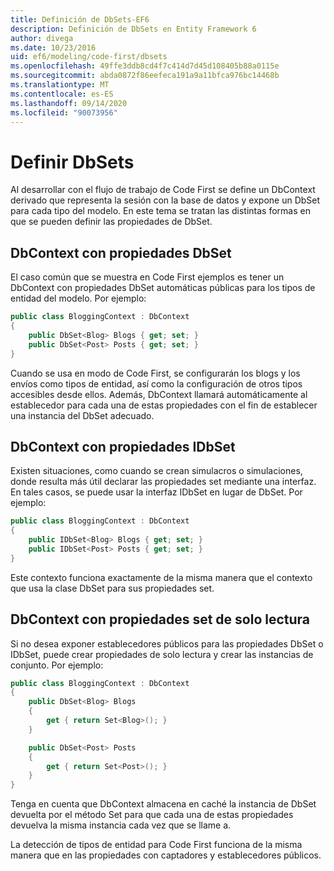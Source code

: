 ```yaml
---
title: Definición de DbSets-EF6
description: Definición de DbSets en Entity Framework 6
author: divega
ms.date: 10/23/2016
uid: ef6/modeling/code-first/dbsets
ms.openlocfilehash: 49ffe3ddb8cd4f7c414d7d45d108405b88a0115e
ms.sourcegitcommit: abda0872f86eefeca191a9a11bfca976bc14468b
ms.translationtype: MT
ms.contentlocale: es-ES
ms.lasthandoff: 09/14/2020
ms.locfileid: "90073956"
---
```

# <a name="defining-dbsets"></a>Definir DbSets
Al desarrollar con el flujo de trabajo de Code First se define un DbContext derivado que representa la sesión con la base de datos y expone un DbSet para cada tipo del modelo. En este tema se tratan las distintas formas en que se pueden definir las propiedades de DbSet.  

## <a name="dbcontext-with-dbset-properties"></a>DbContext con propiedades DbSet  

El caso común que se muestra en Code First ejemplos es tener un DbContext con propiedades DbSet automáticas públicas para los tipos de entidad del modelo. Por ejemplo:  

``` csharp
public class BloggingContext : DbContext
{
    public DbSet<Blog> Blogs { get; set; }
    public DbSet<Post> Posts { get; set; }
}
```  

Cuando se usa en modo de Code First, se configurarán los blogs y los envíos como tipos de entidad, así como la configuración de otros tipos accesibles desde ellos. Además, DbContext llamará automáticamente al establecedor para cada una de estas propiedades con el fin de establecer una instancia del DbSet adecuado.  

## <a name="dbcontext-with-idbset-properties"></a>DbContext con propiedades IDbSet  

Existen situaciones, como cuando se crean simulacros o simulaciones, donde resulta más útil declarar las propiedades set mediante una interfaz. En tales casos, se puede usar la interfaz IDbSet en lugar de DbSet. Por ejemplo:  

``` csharp
public class BloggingContext : DbContext
{
    public IDbSet<Blog> Blogs { get; set; }
    public IDbSet<Post> Posts { get; set; }
}
```  

Este contexto funciona exactamente de la misma manera que el contexto que usa la clase DbSet para sus propiedades set.  

## <a name="dbcontext-with-read-only-set-properties"></a>DbContext con propiedades set de solo lectura  

Si no desea exponer establecedores públicos para las propiedades DbSet o IDbSet, puede crear propiedades de solo lectura y crear las instancias de conjunto. Por ejemplo:  

``` csharp
public class BloggingContext : DbContext
{
    public DbSet<Blog> Blogs
    {
        get { return Set<Blog>(); }
    }

    public DbSet<Post> Posts
    {
        get { return Set<Post>(); }
    }
}
```  

Tenga en cuenta que DbContext almacena en caché la instancia de DbSet devuelta por el método Set para que cada una de estas propiedades devuelva la misma instancia cada vez que se llame a.  

La detección de tipos de entidad para Code First funciona de la misma manera que en las propiedades con captadores y establecedores públicos.  
